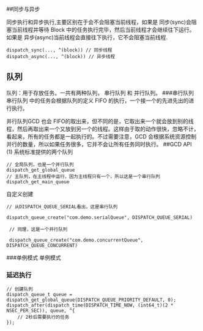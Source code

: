 ##同步与异步

 同步执行和异步执行,主要区别在于会不会阻塞当前线程，如果是 同步(sync)会阻塞当前线程并等待 Block 中的任务执行完毕，然后当前线程才会继续往下运行。如果是 异步(async)当前线程会直接往下执行，它不会阻塞当前线程.
```
dispatch_sync(..., ^(block)) // 同步线程
dispatch_async(..., ^(block)) // 异步线程
```
## 队列
队列：用于存放任务。一共有两种队列， 串行队列 和 并行队列。
###串行队列
串行队列 中的任务会根据队列的定义 FIFO 的执行，一个接一个的先进先出的进行执行。

并行队列GCD 也会 FIFO的取出来，但不同的是，它取出来一个就会放到别的线程，然后再取出来一个又放到另一个的线程。这样由于取的动作很快，忽略不计，看起来，所有的任务都是一起执行的。不过需要注意，GCD 会根据系统资源控制并行的数量，所以如果任务很多，它并不会让所有任务同时执行。
##GCD API
(1) 系统标准提供的两个队列
```
// 全局队列，也是一个并行队列
dispatch_get_global_queue
// 主队列，在主线程中运行，因为主线程只有一个，所以这是一个串行队列
dispatch_get_main_queue
```
自定义创建
```
// 从DISPATCH_QUEUE_SERIAL看出，这是串行队列

dispatch_queue_create("com.demo.serialQueue", DISPATCH_QUEUE_SERIAL) 

 // 同理，这是一个并行队列

 dispatch_queue_create("com.demo.concurrentQueue", DISPATCH_QUEUE_CONCURRENT)
```
###单例模式
单例模式
### 延迟执行
```
// 创建队列
dispatch_queue_t queue = dispatch_get_global_queue(DISPATCH_QUEUE_PRIORITY_DEFAULT, 0);
dispatch_after(dispatch_time(DISPATCH_TIME_NOW, (int64_t)(2 * NSEC_PER_SEC)), queue, ^{
    // 2秒后需要执行的任务
});
```

